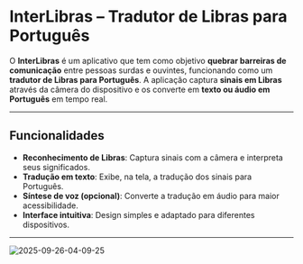 # InterLibras – Tradutor de Libras para Português

O **InterLibras** é um aplicativo que tem como objetivo **quebrar barreiras de comunicação** entre pessoas surdas e ouvintes, funcionando como um **tradutor de Libras para Português**.
A aplicação captura **sinais em Libras** através da câmera do dispositivo e os converte em **texto ou áudio em Português** em tempo real.

---

## Funcionalidades

- **Reconhecimento de Libras**: Captura sinais com a câmera e interpreta seus significados.
- **Tradução em texto**: Exibe, na tela, a tradução dos sinais para Português.
- **Síntese de voz (opcional)**: Converte a tradução em áudio para maior acessibilidade.
- **Interface intuitiva**: Design simples e adaptado para diferentes dispositivos.

---
![2025-09-26-04-09-25](https://github.com/user-attachments/assets/0660a831-1227-4a4a-b017-7c992691d5d7)
